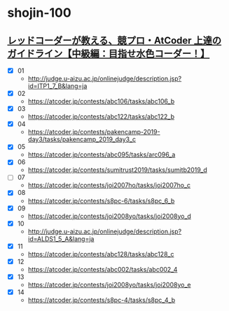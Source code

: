# shojin-100

## [レッドコーダーが教える、競プロ・AtCoder 上達のガイドライン【中級編：目指せ水色コーダー！】](https://qiita.com/e869120/items/eb50fdaece12be418faa#2-3-%E5%88%86%E9%87%8E%E5%88%A5%E5%88%9D%E4%B8%AD%E7%B4%9A%E8%80%85%E3%81%8C%E8%A7%A3%E3%81%8F%E3%81%B9%E3%81%8D%E9%81%8E%E5%8E%BB%E5%95%8F%E7%B2%BE%E9%81%B8-100-%E5%95%8F)

- [x] 01
  - http://judge.u-aizu.ac.jp/onlinejudge/description.jsp?id=ITP1_7_B&lang=ja
- [x] 02
  - https://atcoder.jp/contests/abc106/tasks/abc106_b
- [x] 03
  - https://atcoder.jp/contests/abc122/tasks/abc122_b
- [x] 04
  - https://atcoder.jp/contests/pakencamp-2019-day3/tasks/pakencamp_2019_day3_c
- [x] 05
  - https://atcoder.jp/contests/abc095/tasks/arc096_a
- [x] 06
  - https://atcoder.jp/contests/sumitrust2019/tasks/sumitb2019_d
- [ ] 07
  - https://atcoder.jp/contests/joi2007ho/tasks/joi2007ho_c
- [x] 08
  - https://atcoder.jp/contests/s8pc-6/tasks/s8pc_6_b
- [x] 09
  - https://atcoder.jp/contests/joi2008yo/tasks/joi2008yo_d
- [x] 10
  - http://judge.u-aizu.ac.jp/onlinejudge/description.jsp?id=ALDS1_5_A&lang=ja
- [x] 11
  - https://atcoder.jp/contests/abc128/tasks/abc128_c
- [x] 12
  - https://atcoder.jp/contests/abc002/tasks/abc002_4
- [x] 13
  - https://atcoder.jp/contests/joi2008yo/tasks/joi2008yo_e
- [x] 14
  - https://atcoder.jp/contests/s8pc-4/tasks/s8pc_4_b